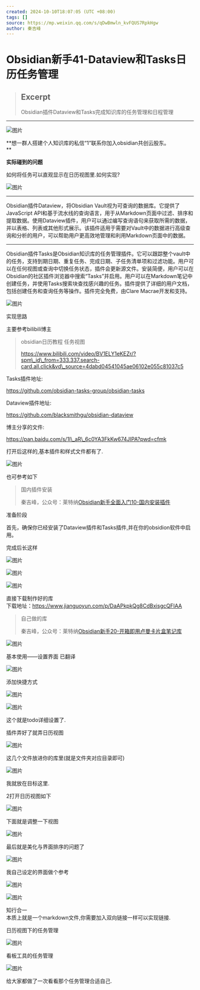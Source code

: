 ```yaml
---
created: 2024-10-10T18:07:05 (UTC +08:00)
tags: []
source: https://mp.weixin.qq.com/s/qDwBmwln_kvFQUS7RpkHgw
author: 秦吉峰
---
```


# Obsidian新手41-Dataview和Tasks日历任务管理

> ## Excerpt
> Obsidian插件Dataview和Tasks完成知识库的任务管理和日程管理

---
![图片](https://mmbiz.qpic.cn/mmbiz_png/MjrkNy7Zz9vaSL7QyN9SH9nhxf13poUiadqnZ9yu4YNG7IkOicc2ibvof08QYoaFmPgh9LZdzic9kFPSsicOw89pr6A/640?wx_fmt=png&tp=webp&wxfrom=5&wx_lazy=1&wx_co=1)

**想一群人搭建个人知识库的私信“1”联系你加入obsidian共创云股东。  
**

**实际碰到的问题**

如何将任务可以直观显示在日历视图里.如何实现?

![图片](https://mmbiz.qpic.cn/sz_mmbiz_png/MjrkNy7Zz9vV6MQrCh4IVSxMkPciaDXWKg5lLa92tIOUdWUoBxlUHvSa7bUTapUKbgnYJYHX7UmLN0QrA6aLyxw/640?wx_fmt=png&from=appmsg&tp=webp&wxfrom=5&wx_lazy=1&wx_co=1)

___

Obsidian插件Dataview，将Obsidian Vault视为可查询的数据库。它提供了JavaScript API和基于流水线的查询语言，用于从Markdown页面中过滤、排序和提取数据。使用Dataview插件，用户可以通过编写查询语句来获取所需的数据，并以表格、列表或其他形式展示。该插件适用于需要对Vault中的数据进行高级查询和分析的用户，可以帮助用户更高效地管理和利用Markdown页面中的数据。

___

Obsidian插件Tasks是Obsidian知识库的任务管理插件。它可以跟踪整个vault中的任务，支持到期日期、重复任务、完成日期、子任务清单项和过滤功能。用户可以在任何视图或查询中切换任务状态，插件会更新源文件。安装简便，用户可以在Obsidian的社区插件浏览器中搜索“Tasks”并启用。用户可以在Markdown笔记中创建任务，并使用Tasks搜索块查找感兴趣的任务。插件提供了详细的用户文档，包括创建任务和查询任务等操作。插件完全免费，由Clare Macrae开发和支持。

![图片](https://mmbiz.qpic.cn/mmbiz_png/MjrkNy7Zz9vaSL7QyN9SH9nhxf13poUiarW9drW8qtISKQuWpxPKZbu516ib5jBXhvVVHsPKVkP83fV9gDJtq2lA/640?wx_fmt=png&tp=webp&wxfrom=5&wx_lazy=1&wx_co=1)

实现思路  

主要参考bilibili博主   

> obsidian日历教程 任务视图
> 
> https://www.bilibili.com/video/BV1ELY1eKEZr/?spm\_id\_from=333.337.search-card.all.click&vd\_source=4dabd04541045ae06102e055c81037c5

Tasks插件地址:

https://github.com/obsidian-tasks-group/obsidian-tasks

Dataview插件地址:  

https://github.com/blacksmithgu/obsidian-dataview

博主分享的文件:

https://pan.baidu.com/s/1I\_aR\_6c0YA3FkKw674JIPA?pwd=cfmk

打开后这样的,基本插件和样式文件都有了.

![图片](https://mmbiz.qpic.cn/sz_mmbiz_png/MjrkNy7Zz9vV6MQrCh4IVSxMkPciaDXWKgCb9Rj3PYmj5q4IrRicFM51Tv3uYibbQU1DG9QdqGwMWwNHoFoBrf2cA/640?wx_fmt=png&from=appmsg&tp=webp&wxfrom=5&wx_lazy=1&wx_co=1)

也可参考如下

> 国内插件安装
> 
> 秦吉峰，公众号：莱特纳[Obsidian新手全面入门10-国内安装插件](http://mp.weixin.qq.com/s?__biz=MzkwODI5MjM2OA==&mid=2247484305&idx=1&sn=73f6135e5d44e7d4d0a02e71cbbb5669&chksm=c0cd7beef7baf2f8f8ee5d5ff4503eb4554a6eef743b04a7517c34d2dcef672f2c9a90488796#rd)

准备阶段

首先，确保你已经安装了Dataview插件和Tasks插件,并在你的obsidion软件中启用。

完成后长这样  

![图片](https://mmbiz.qpic.cn/sz_mmbiz_png/MjrkNy7Zz9vV6MQrCh4IVSxMkPciaDXWK6Ygox06aXNJpxU6bib68XkkE9n3vU4akd7MqctCldoXl7T96LQ2NNIA/640?wx_fmt=png&from=appmsg&tp=webp&wxfrom=5&wx_lazy=1&wx_co=1)

![图片](https://mmbiz.qpic.cn/sz_mmbiz_png/MjrkNy7Zz9vV6MQrCh4IVSxMkPciaDXWKmOOicbMLIRAtVgGAJCG3ibiby4TgeH5DPIm1mDOmaMhZia2RaHicuuE8ytg/640?wx_fmt=png&from=appmsg&tp=webp&wxfrom=5&wx_lazy=1&wx_co=1)

![图片](https://mmbiz.qpic.cn/sz_mmbiz_jpg/MjrkNy7Zz9vV6MQrCh4IVSxMkPciaDXWKqQ9zlx7hVIQiabiblRl15HpzdHCB3FzVzXoa6vicQ3DxkdPLSr24ekjRQ/640?wx_fmt=jpeg&tp=webp&wxfrom=5&wx_lazy=1&wx_co=1)

直接下载制作好的库  
下载地址：https://www.jianguoyun.com/p/DaAPkpkQg8CdBxisgcQFIAA

> 自己做的库
> 
> 秦吉峰，公众号：莱特纳[Obsidian新手20-开箱即用卢曼卡片盒笔记库](http://mp.weixin.qq.com/s?__biz=MzkwODI5MjM2OA==&mid=2247484429&idx=1&sn=2e13d6d26fbd02ddbabe993e55807df5&chksm=c0cd7c72f7baf564f928172b6dc3d35bd413f8a8af45c7846c0af6a97aab526f37076bcd7b6e#rd)

![图片](https://mmbiz.qpic.cn/mmbiz_png/MjrkNy7Zz9vaSL7QyN9SH9nhxf13poUiaJJc7JNUwPPibYQJdJT15T9x9VLXOZNcs4InPdK9c0vhqTFF3VEwW3ibA/640?wx_fmt=png&tp=webp&wxfrom=5&wx_lazy=1&wx_co=1)

基本使用——设置界面 已翻译

![图片](https://mmbiz.qpic.cn/sz_mmbiz_png/MjrkNy7Zz9vV6MQrCh4IVSxMkPciaDXWKx23YbapZyXK4g7h1QvCxD4YSDgx7jUJXQ8KiceWSWy0ZiaXwEI8KHibkw/640?wx_fmt=png&from=appmsg&tp=webp&wxfrom=5&wx_lazy=1&wx_co=1)

添加快捷方式

![图片](https://mmbiz.qpic.cn/sz_mmbiz_jpg/MjrkNy7Zz9vV6MQrCh4IVSxMkPciaDXWK3lbhiaLUSciam8RykUhcRxk2f5Q9XPLmNGPsSXPWmlKcaY6YDYvEjjJw/640?wx_fmt=jpeg&tp=webp&wxfrom=5&wx_lazy=1&wx_co=1)

![图片](https://mmbiz.qpic.cn/sz_mmbiz_jpg/MjrkNy7Zz9vV6MQrCh4IVSxMkPciaDXWKickCjEGkVc6VY9bhR9HN3BM1ibL7TRvOp8iaVvm1iasEicW9GGSyopZCh1w/640?wx_fmt=jpeg&tp=webp&wxfrom=5&wx_lazy=1&wx_co=1)

这个就是todo详细设置了.

插件弄好了就弄日历视图

![图片](https://mmbiz.qpic.cn/sz_mmbiz_png/MjrkNy7Zz9vV6MQrCh4IVSxMkPciaDXWKuNMYjcIjqsghf9av6EcCldiaW6CUNXTlt580ATDtPqpqfWePjXPJWkw/640?wx_fmt=png&from=appmsg&tp=webp&wxfrom=5&wx_lazy=1&wx_co=1)

这几个文件放进你的库里(就是文件夹对应目录即可)

![图片](https://mmbiz.qpic.cn/sz_mmbiz_png/MjrkNy7Zz9vV6MQrCh4IVSxMkPciaDXWKTWepYtydxx0RojNOXTDronljCzQ36sRNUk9DG2pIugdQ98xFB9ibLaA/640?wx_fmt=png&from=appmsg&tp=webp&wxfrom=5&wx_lazy=1&wx_co=1)

我就放在目标这里.  

2打开日历视图如下  

![图片](https://mmbiz.qpic.cn/sz_mmbiz_png/MjrkNy7Zz9vV6MQrCh4IVSxMkPciaDXWKjy6DjEtYSMpRPAA8vjRWy4vmSwUQb9nlDg9wFDzlFMkiaFV4Ovf2feA/640?wx_fmt=png&from=appmsg&tp=webp&wxfrom=5&wx_lazy=1&wx_co=1)

下面就是调整一下视图  

![图片](https://mmbiz.qpic.cn/sz_mmbiz_png/MjrkNy7Zz9vV6MQrCh4IVSxMkPciaDXWKUmNlc4AxnNiaslia5mumib4JpxPX88SKZCgvuaDuLlHq23qjm6RbvtQHg/640?wx_fmt=png&from=appmsg&tp=webp&wxfrom=5&wx_lazy=1&wx_co=1)

最后就是美化与界面排序的问题了  

![图片](https://mmbiz.qpic.cn/sz_mmbiz_png/MjrkNy7Zz9vV6MQrCh4IVSxMkPciaDXWK2o3Mp9SO4AReicqVAvNXoSvKvicmKBcLLhVS0C6ClLpQ3qITcrprUEFA/640?wx_fmt=png&from=appmsg&tp=webp&wxfrom=5&wx_lazy=1&wx_co=1)

我自己设定的界面做个参考  

![图片](https://mmbiz.qpic.cn/sz_mmbiz_png/MjrkNy7Zz9vV6MQrCh4IVSxMkPciaDXWK2evv7YvJvWOBQlicrYmfnNf6Gkic9S6S5h4UJgWfXkTibvOXfAWPxxvgw/640?wx_fmt=png&from=appmsg&tp=webp&wxfrom=5&wx_lazy=1&wx_co=1)

![图片](https://mmbiz.qpic.cn/mmbiz_png/MjrkNy7Zz9vaSL7QyN9SH9nhxf13poUiaIREZNkBwwT41JH8PmVCeIJcwVRAoAVdpKInqRJOPxBiblm2ibaia9t4jw/640?wx_fmt=png&tp=webp&wxfrom=5&wx_lazy=1&wx_co=1)

知行合一  
本质上就是一个markdown文件,你需要加入双向链接一样可以实现链接.

日历视图下的任务管理  

![图片](https://mmbiz.qpic.cn/sz_mmbiz_png/MjrkNy7Zz9vV6MQrCh4IVSxMkPciaDXWKg5lLa92tIOUdWUoBxlUHvSa7bUTapUKbgnYJYHX7UmLN0QrA6aLyxw/640?wx_fmt=png&from=appmsg&tp=webp&wxfrom=5&wx_lazy=1&wx_co=1)

看板工具的任务管理  

![图片](https://mmbiz.qpic.cn/sz_mmbiz_png/MjrkNy7Zz9v5IHUJ8libGkuIibujZUkRY8QHcYLuFNKRsquloDHPbygQru2I6RROlernbWiczHpYk9EOtu7hfhLpg/640?wx_fmt=png&tp=webp&wxfrom=5&wx_lazy=1&wx_co=1)

给大家都做了一次看看那个任务管理合适自己.

